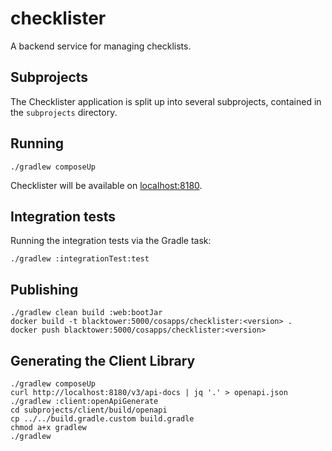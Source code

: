 # checklister

A backend service for managing checklists.

## Subprojects

The Checklister application is split up into several subprojects,
contained in the `subprojects` directory.

## Running

```
./gradlew composeUp
```

Checklister will be available on [localhost:8180](http://localhost:8180).

## Integration tests

Running the integration tests via the Gradle task:

```
./gradlew :integrationTest:test
```


## Publishing

```
./gradlew clean build :web:bootJar
docker build -t blacktower:5000/cosapps/checklister:<version> .
docker push blacktower:5000/cosapps/checklister:<version>
```

## Generating the Client Library

```
./gradlew composeUp
curl http://localhost:8180/v3/api-docs | jq '.' > openapi.json
./gradlew :client:openApiGenerate
cd subprojects/client/build/openapi
cp ../../build.gradle.custom build.gradle
chmod a+x gradlew
./gradlew
